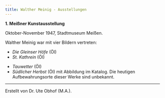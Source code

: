 ```yaml
---
title: Walther Meinig - Ausstellungen
---
```


**1. Meißner Kunstausstellung**

Oktober-November 1947, Stadtmuseum Meißen.

Walther Meinig war mit vier Bildern vertreten:
* *Die Gleinser Höfe* (Öl)
* *St. Kathrein* (Öl)
- *Tauwetter* (Öl)
- *Südlicher Herbst* (Öl) mit Abbildung im Katalog.
Die heutigen Aufbewahrungsorte dieser Werke sind unbekannt.




---

Erstellt von Dr. Ute Obhof (M.A.).  

